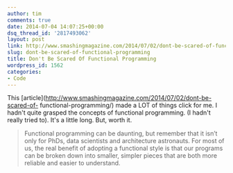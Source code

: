 ```yaml
---
author: tim
comments: true
date: 2014-07-04 14:07:25+00:00
dsq_thread_id: '2817493062'
layout: post
link: http://www.smashingmagazine.com/2014/07/02/dont-be-scared-of-functional-programming/
slug: dont-be-scared-of-functional-programming
title: Don't Be Scared Of Functional Programming
wordpress_id: 1562
categories:
- Code
---
```


This [article](http://www.smashingmagazine.com/2014/07/02/dont-be-scared-of-
functional-programming/) made a LOT of things click for me. I hadn't quite
grasped the concepts of functional programming. (I hadn't really tried to).
It's a little long. But, worth it.

> Functional programming can be daunting, but remember that it isn’t only for
PhDs, data scientists and architecture astronauts. For most of us, the real
benefit of adopting a functional style is that our programs can be broken down
into smaller, simpler pieces that are both more reliable and easier to
understand.